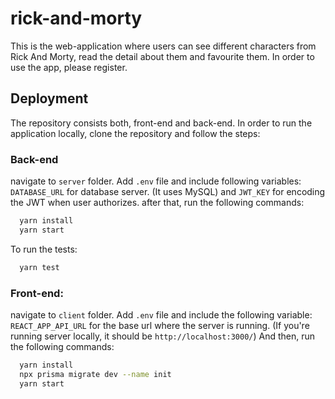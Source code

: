 # rick-and-morty

This is the web-application where users can see different characters from Rick And Morty, read the detail about them and favourite them. In order to use the app, please register. 



## Deployment

The repository consists both, front-end and back-end. In order to run the application locally, clone the repository and follow the steps:

### Back-end
navigate to ```server``` folder.  Add ```.env``` file and include following variables: ```DATABASE_URL``` for database server. (It uses MySQL) and ```JWT_KEY``` for encoding the JWT when user authorizes.
after that, run the following commands:
```bash
  yarn install
  yarn start
```

To run the tests:
```bash
  yarn test
```


### Front-end:
navigate to ```client``` folder. Add ```.env``` file and include the following variable: ```REACT_APP_API_URL``` for the base url where the server is running. (If you're running server locally, it should be ```http://localhost:3000/```)
And then, run the following commands:
```bash
  yarn install
  npx prisma migrate dev --name init
  yarn start
```
